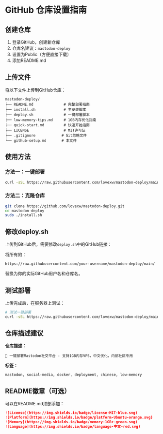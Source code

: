# GitHub 仓库设置指南

## 创建仓库

1. 登录GitHub，创建新仓库
2. 仓库名建议：`mastodon-deploy`
3. 设置为Public（方便直接下载）
4. 添加README.md

## 上传文件

将以下文件上传到GitHub仓库：

```
mastodon-deploy/
├── README.md              # 完整部署指南
├── install.sh             # 主安装脚本
├── deploy.sh              # 一键部署脚本
├── low-memory-tips.md     # 1GB内存优化指南
├── quick-start.md         # 快速开始指南
├── LICENSE                # MIT许可证
├── .gitignore            # Git忽略文件
└── github-setup.md       # 本文件
```

## 使用方法

### 方法一：一键部署
```bash
curl -sSL https://raw.githubusercontent.com/lovexw/mastodon-deploy/main/deploy.sh | sudo bash
```

### 方法二：克隆仓库
```bash
git clone https://github.com/lovexw/mastodon-deploy.git
cd mastodon-deploy
sudo ./install.sh
```

## 修改deploy.sh

上传到GitHub后，需要修改`deploy.sh`中的GitHub链接：

将所有的：
```
https://raw.githubusercontent.com/your-username/mastodon-deploy/main/
```

替换为你的实际GitHub用户名和仓库名。

## 测试部署

上传完成后，在服务器上测试：

```bash
# 测试一键部署
curl -sSL https://raw.githubusercontent.com/lovexw/mastodon-deploy/main/deploy.sh | sudo bash
```

## 仓库描述建议

**仓库描述：**
```
🐘 一键部署Mastodon社交平台 - 支持1GB内存VPS，中文优化，内部社区专用
```

**标签：**
```
mastodon, social-media, docker, deployment, chinese, low-memory
```

## README徽章（可选）

可以在README.md顶部添加：

```markdown
![License](https://img.shields.io/badge/license-MIT-blue.svg)
![Platform](https://img.shields.io/badge/platform-Ubuntu-orange.svg)
![Memory](https://img.shields.io/badge/memory-1GB+-green.svg)
![Language](https://img.shields.io/badge/language-中文-red.svg)